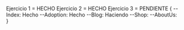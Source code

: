 Ejercicio 1 = HECHO
Ejercicio 2 = HECHO
Ejercicio 3 = PENDIENTE {
    --Index: Hecho
    --Adoption: Hecho
    --Blog: Haciendo
    --Shop:
    --AboutUs:  
}